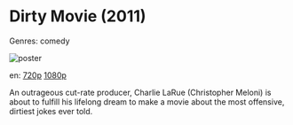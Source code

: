 # Dirty Movie (2011)

Genres: comedy

![poster](http://image.tmdb.org/t/p/w500/sa9elPEGzEXITjyuJatMxCl7c1E.jpg)

en:
  [720p](magnet:?xt=urn:btih:17C4A9D56F61165BF51CE4F7D50C7B45CEC9800F&tr=udp://glotorrents.pw:6969/announce&tr=udp://tracker.opentrackr.org:1337/announce&tr=udp://torrent.gresille.org:80/announce&tr=udp://tracker.openbittorrent.com:80&tr=udp://tracker.coppersurfer.tk:6969&tr=udp://tracker.leechers-paradise.org:6969&tr=udp://p4p.arenabg.ch:1337&tr=udp://tracker.internetwarriors.net:1337)
  [1080p](magnet:?xt=urn:btih:8BA8CC31ECBA2CA233EEE44A07E5CB3EA9DFC7DD&tr=udp://glotorrents.pw:6969/announce&tr=udp://tracker.opentrackr.org:1337/announce&tr=udp://torrent.gresille.org:80/announce&tr=udp://tracker.openbittorrent.com:80&tr=udp://tracker.coppersurfer.tk:6969&tr=udp://tracker.leechers-paradise.org:6969&tr=udp://p4p.arenabg.ch:1337&tr=udp://tracker.internetwarriors.net:1337)
  


An outrageous cut-rate producer, Charlie LaRue (Christopher Meloni) is about to fulfill his lifelong dream to make a movie about the most offensive, dirtiest jokes ever told.